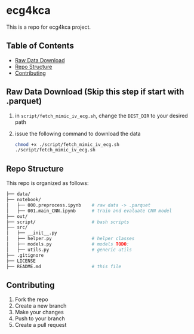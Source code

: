 # ecg4kca

This is a repo for ecg4kca project.

## Table of Contents

- [Raw Data Download](#raw-data-download-skip-this-step-if-start-with-parquet)
- [Repo Structure](#repo-structure)
- [Contributing](#contributing)

## Raw Data Download (Skip this step if start with .parquet)

1. in `script/fetch_mimic_iv_ecg.sh`, change the `DEST_DIR` to your desired path

2. issue the following command to download the data

    ```bash
    chmod +x ./script/fetch_mimic_iv_ecg.sh
    ./script/fetch_mimic_iv_ecg.sh
    ```

## Repo Structure

This repo is organized as follows:

```bash
├── data/
├── notebook/
│   ├── 000.preprocess.ipynb    # raw data -> .parquet
│   ├── 001.main_CNN.ipynb      # train and evaluate CNN model
├── out/
├── script/                     # bash scripts
├── src/
│   ├── __init__.py
│   ├── helper.py               # helper classes
│   ├── models.py               # models TODO:
│   ├── utils.py                # generic utils
├── .gitignore
├── LICENSE
├── README.md                   # this file
```

## Contributing

1. Fork the repo
2. Create a new branch
3. Make your changes
4. Push to your branch
5. Create a pull request
